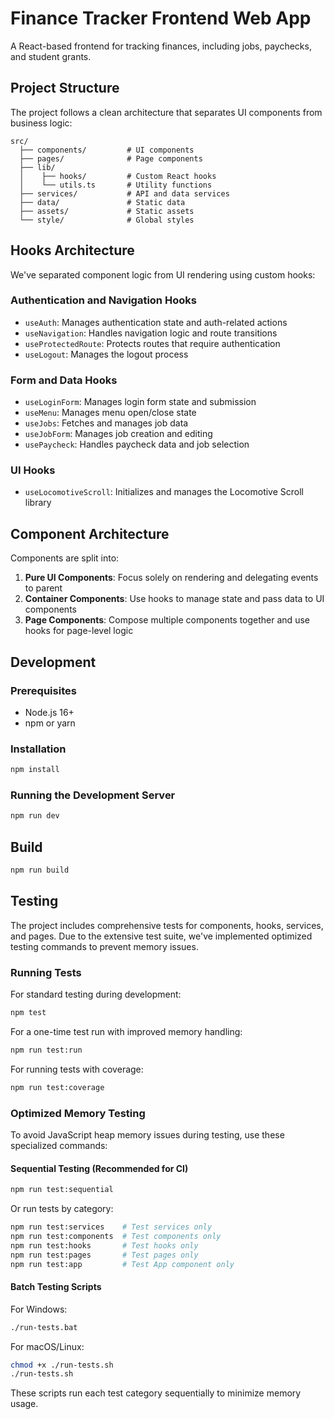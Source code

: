 # Finance Tracker Frontend Web App

A React-based frontend for tracking finances, including jobs, paychecks, and student grants.

## Project Structure

The project follows a clean architecture that separates UI components from business logic:

```
src/
  ├── components/         # UI components
  ├── pages/              # Page components
  ├── lib/
  │    ├── hooks/         # Custom React hooks
  │    └── utils.ts       # Utility functions
  ├── services/           # API and data services
  ├── data/               # Static data
  ├── assets/             # Static assets
  └── style/              # Global styles
```

## Hooks Architecture

We've separated component logic from UI rendering using custom hooks:

### Authentication and Navigation Hooks

- `useAuth`: Manages authentication state and auth-related actions
- `useNavigation`: Handles navigation logic and route transitions
- `useProtectedRoute`: Protects routes that require authentication
- `useLogout`: Manages the logout process

### Form and Data Hooks

- `useLoginForm`: Manages login form state and submission
- `useMenu`: Manages menu open/close state
- `useJobs`: Fetches and manages job data
- `useJobForm`: Manages job creation and editing
- `usePaycheck`: Handles paycheck data and job selection

### UI Hooks

- `useLocomotiveScroll`: Initializes and manages the Locomotive Scroll library

## Component Architecture

Components are split into:

1. **Pure UI Components**: Focus solely on rendering and delegating events to parent
2. **Container Components**: Use hooks to manage state and pass data to UI components
3. **Page Components**: Compose multiple components together and use hooks for page-level logic

## Development

### Prerequisites

- Node.js 16+
- npm or yarn

### Installation

```bash
npm install
```

### Running the Development Server

```bash
npm run dev
```

## Build

```bash
npm run build
```

## Testing

The project includes comprehensive tests for components, hooks, services, and pages. Due to the extensive test suite, we've implemented optimized testing commands to prevent memory issues.

### Running Tests

For standard testing during development:

```bash
npm test
```

For a one-time test run with improved memory handling:

```bash
npm run test:run
```

For running tests with coverage:

```bash
npm run test:coverage
```

### Optimized Memory Testing

To avoid JavaScript heap memory issues during testing, use these specialized commands:

#### Sequential Testing (Recommended for CI)

```bash
npm run test:sequential
```

Or run tests by category:

```bash
npm run test:services    # Test services only
npm run test:components  # Test components only
npm run test:hooks       # Test hooks only
npm run test:pages       # Test pages only
npm run test:app         # Test App component only
```

#### Batch Testing Scripts

For Windows:
```bash
./run-tests.bat
```

For macOS/Linux:
```bash
chmod +x ./run-tests.sh
./run-tests.sh
```

These scripts run each test category sequentially to minimize memory usage. 
